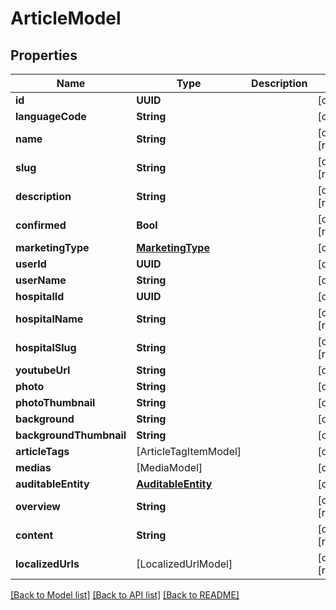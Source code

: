 # ArticleModel

## Properties
Name | Type | Description | Notes
------------ | ------------- | ------------- | -------------
**id** | **UUID** |  | [optional] 
**languageCode** | **String** |  | [optional] 
**name** | **String** |  | [optional] [readonly] 
**slug** | **String** |  | [optional] [readonly] 
**description** | **String** |  | [optional] [readonly] 
**confirmed** | **Bool** |  | [optional] [readonly] 
**marketingType** | [**MarketingType**](MarketingType.md) |  | [optional] 
**userId** | **UUID** |  | [optional] 
**userName** | **String** |  | [optional] 
**hospitalId** | **UUID** |  | [optional] 
**hospitalName** | **String** |  | [optional] [readonly] 
**hospitalSlug** | **String** |  | [optional] [readonly] 
**youtubeUrl** | **String** |  | [optional] 
**photo** | **String** |  | [optional] 
**photoThumbnail** | **String** |  | [optional] 
**background** | **String** |  | [optional] 
**backgroundThumbnail** | **String** |  | [optional] 
**articleTags** | [ArticleTagItemModel] |  | [optional] 
**medias** | [MediaModel] |  | [optional] 
**auditableEntity** | [**AuditableEntity**](AuditableEntity.md) |  | [optional] 
**overview** | **String** |  | [optional] [readonly] 
**content** | **String** |  | [optional] [readonly] 
**localizedUrls** | [LocalizedUrlModel] |  | [optional] [readonly] 

[[Back to Model list]](../README.md#documentation-for-models) [[Back to API list]](../README.md#documentation-for-api-endpoints) [[Back to README]](../README.md)


